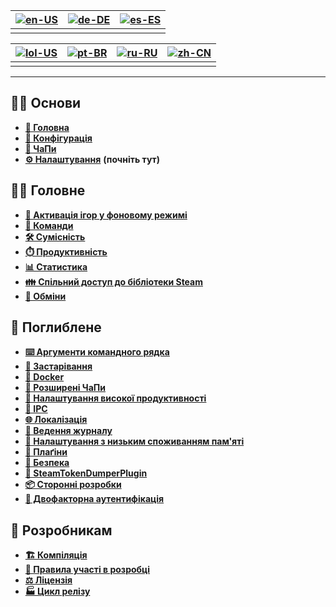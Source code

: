 | [![en-US](https://raw.githubusercontent.com/hjnilsson/country-flags/master/png100px/us.png)](https://github.com/JustArchiNET/ArchiSteamFarm/wiki/Home) | [![de-DE](https://raw.githubusercontent.com/hjnilsson/country-flags/master/png100px/de.png)](https://github.com/JustArchiNET/ArchiSteamFarm/wiki/Home-de-DE) | [![es-ES](https://raw.githubusercontent.com/hjnilsson/country-flags/master/png100px/es.png)](https://github.com/JustArchiNET/ArchiSteamFarm/wiki/Home-es-ES) |
| ------------------------------------------------------------------------------------------------------------------------------------------------------ | ------------------------------------------------------------------------------------------------------------------------------------------------------------ | ------------------------------------------------------------------------------------------------------------------------------------------------------------ |
|                                                                                                                                                        |                                                                                                                                                              |                                                                                                                                                              |

| [![lol-US](https://raw.githubusercontent.com/JustArchiNET/ArchiSteamFarm/main/resources/lol-US.png)](https://github.com/JustArchiNET/ArchiSteamFarm/wiki/Home-lol-US) | [![pt-BR](https://raw.githubusercontent.com/hjnilsson/country-flags/master/png100px/br.png)](https://github.com/JustArchiNET/ArchiSteamFarm/wiki/Home-pt-BR) | [![ru-RU](https://raw.githubusercontent.com/hjnilsson/country-flags/master/png100px/ru.png)](https://github.com/JustArchiNET/ArchiSteamFarm/wiki/Home-ru-RU) | [![zh-CN](https://raw.githubusercontent.com/hjnilsson/country-flags/master/png100px/cn.png)](https://github.com/JustArchiNET/ArchiSteamFarm/wiki/Home-zh-CN) |
| --------------------------------------------------------------------------------------------------------------------------------------------------------------------- | ------------------------------------------------------------------------------------------------------------------------------------------------------------ | ------------------------------------------------------------------------------------------------------------------------------------------------------------ | ------------------------------------------------------------------------------------------------------------------------------------------------------------ |
|                                                                                                                                                                       |                                                                                                                                                              |                                                                                                                                                              |                                                                                                                                                              |

***

## 👨‍🏫 Основи

* **[🏡 Головна](https://github.com/JustArchiNET/ArchiSteamFarm/wiki/Home-uk-UA)**
* **[🔧 Конфігурація](https://github.com/JustArchiNET/ArchiSteamFarm/wiki/Configuration-uk-UA)**
* **[💬 ЧаПи](https://github.com/JustArchiNET/ArchiSteamFarm/wiki/FAQ-uk-UA)**
* **[⚙️ Налаштування](https://github.com/JustArchiNET/ArchiSteamFarm/wiki/Setting-up-uk-UA)** **(почніть тут)**


## 👨‍🎓️ Головне

* **[👥 Активація ігор у фоновому режимі](https://github.com/JustArchiNET/ArchiSteamFarm/wiki/Background-games-redeemer-uk-UA)**
* **[📢 Команди](https://github.com/JustArchiNET/ArchiSteamFarm/wiki/Commands-uk-UA)**
* **[🛠️ Сумісність](https://github.com/JustArchiNET/ArchiSteamFarm/wiki/Compatibility-uk-UA)**
* **[⏱️ Продуктивність](https://github.com/JustArchiNET/ArchiSteamFarm/wiki/Performance-uk-UA)**
* **[📊 Статистика](https://github.com/JustArchiNET/ArchiSteamFarm/wiki/Statistics-uk-UA)**
* **[👪 Спільний доступ до бібліотеки Steam](https://github.com/JustArchiNET/ArchiSteamFarm/wiki/Steam-Family-Sharing-uk-UA)**
* **[🔄 Обміни](https://github.com/JustArchiNET/ArchiSteamFarm/wiki/Trading-uk-UA)**


## 🧙 Поглиблене

* **[⌨️ Аргументи командного рядка](https://github.com/JustArchiNET/ArchiSteamFarm/wiki/Command-line-arguments-uk-UA)**
* **[🚧 Застарівання](https://github.com/JustArchiNET/ArchiSteamFarm/wiki/Deprecation-uk-UA)**
* **[🐳 Docker](https://github.com/JustArchiNET/ArchiSteamFarm/wiki/Docker-uk-UA)**
* **[🤔 Розширені ЧаПи](https://github.com/JustArchiNET/ArchiSteamFarm/wiki/Extended-FAQ-uk-UA)**
* **[🚀 Налаштування високої продуктивності](https://github.com/JustArchiNET/ArchiSteamFarm/wiki/High-performance-setup-uk-UA)**
* **[🔗 IPC](https://github.com/JustArchiNET/ArchiSteamFarm/wiki/IPC-uk-UA)**
* **[🌐 Локалізація](https://github.com/JustArchiNET/ArchiSteamFarm/wiki/Localization-uk-UA)**
* **[📝 Ведення журналу](https://github.com/JustArchiNET/ArchiSteamFarm/wiki/Logging-uk-UA)**
* **[💾 Налаштування з низьким споживанням пам'яті](https://github.com/JustArchiNET/ArchiSteamFarm/wiki/Low-memory-setup-uk-UA)**
* **[🔌 Плаґіни](https://github.com/JustArchiNET/ArchiSteamFarm/wiki/Plugins-uk-UA)**
* **[🔐 Безпека](https://github.com/JustArchiNET/ArchiSteamFarm/wiki/Security-uk-UA)**
* **[🧩 SteamTokenDumperPlugin](https://github.com/JustArchiNET/ArchiSteamFarm/wiki/SteamTokenDumperPlugin-uk-UA)**
* **[📦 Сторонні розробки](https://github.com/JustArchiNET/ArchiSteamFarm/wiki/Third-party-uk-UA)**
* **[📵 Двофакторна аутентифікація](https://github.com/JustArchiNET/ArchiSteamFarm/wiki/Two-factor-authentication-uk-UA)**


## 👷 Розробникам

* **[🏗️ Компіляція](https://github.com/JustArchiNET/ArchiSteamFarm/wiki/Compilation-uk-UA)**
* **[🤝 Правила участі в розробці](https://github.com/JustArchiNET/ArchiSteamFarm/blob/main/.github/CONTRIBUTING.md)**
* **[⚖️ Ліцензія](https://github.com/JustArchiNET/ArchiSteamFarm/wiki/License-uk-UA)**
* **[🏭 Цикл релізу](https://github.com/JustArchiNET/ArchiSteamFarm/wiki/Release-cycle-uk-UA)**
